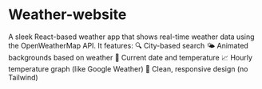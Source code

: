 # Weather-website
A sleek React-based weather app that shows real-time weather data using the OpenWeatherMap API. It features:  🔍 City-based search  🌤️ Animated backgrounds based on weather  📅 Current date and temperature  📈 Hourly temperature graph (like Google Weather)  🎨 Clean, responsive design (no Tailwind)
